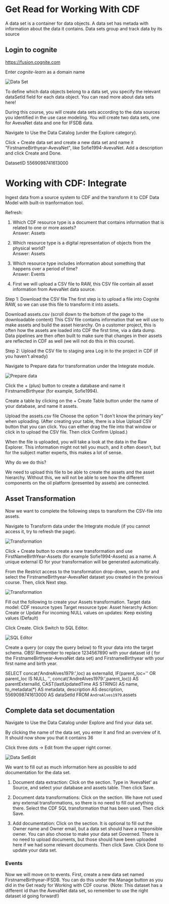 # Get Read for Working With CDF

A data set is a container for data objects. 
A data set has metada with information about the data it contains.
Data sets group and track data by its source

## Login to cognite

https://fusion.cognite.com

Enter _cognite-learn_ as a domain name

![Data Set](img/Data%20Set.png)

To define which data objects belong to a data set, you specify the relevant dataSetId field for each data object. You can read more about data sets here!

During this course, you will create data sets according to the data sources you identified in the use case modeling. You will create two data sets, one for AvevaNet data and one for IFSDB data.

Navigate to Use the Data Catalog (under the Explore category).

Click + Create data set and create a new data set and name it "FirstnameBirthyear-AvevaNet", like Sofie1994-AvevaNet. Add a description and click Create and Done.

DatasetID 5569098741613000

# Working with CDF: Integrate

Ingest data from a source system to CDF and the transform it to CDF Data Model with built-in tranformation tool.

Refresh:

1.  Which CDF resource type is a document that contains information that is related to one or more assets?   
Answer: Assets
2.  Which resource type is a digital representation of objects from the physical world?   
Answer: Assets
3.  Which resource type includes information about something that happens over a period of time?   
Answer: Events

1. First we will upload a CSV file to RAW, this CSV file contain all asset information from AvevaNet data source.

Step 1: Download the CSV file
The first step is to upload a file into Cognite RAW, so we can use this file to transform it into assets.

Download assets.csv
(scroll down to the bottom of the page to the downloadable content)
This CSV file contains information that we will use to make assets and build the asset hierarchy.
On a customer project, this is often how the assets are loaded into CDF the first time, via a data dump. Data pipelines are then often built to make sure that changes in their assets are reflected in CDF as well (we will not do this in this course). 

Step 2: Upload the CSV file to staging area 
Log in to the project in CDF (if you haven't already)

Navigate to Prepare data for transformation under the Integrate module. 

![Prepare data](img/prepare%20data%20for%20transformation.png)

Click the + (plus) button to create a database and name it FirstnameBirthyear (for example, Sofie1994). 

Create a table by clicking on the + Create Table button under the name of your database, and name it assets.

Upload the assets.csv file
Choose the option "I don't know the primary key" when uploading.
(After creating your table, there is a blue Upload CSV button that you can click. You can either drag the file into that window or click in to upload the CSV file. Then click Confirm Upload.)

When the file is uploaded, you will take a look at the data in the Raw Explorer. This information might not tell you much, and it often doesn’t, but for the subject matter experts, this makes a lot of sense.

Why do we do this?

We need to upload this file to be able to create the assets and the asset hierarchy. Without this, we will not be able to see how the different components on the oil platform (presented by assets) are connected.

## Asset Transformation

Now we want to complete the following steps to transform the CSV-file into assets.

Navigate to Transform data under the Integrate module (if you cannot access it, try to refresh the page).


![Transformation](img/transformation%20data.png)

Click + Create button to create a new transformation and use FirstNameBirthYear-Assets (for example Sofie1994-Assets) as a name. A unique external ID for your transformation will be generated automatically.

From the Restrict access to the transformation drop-down, search for and select the FirstnameBirthyear-AvevaNet dataset you created in the previous course. Then, click Next step.

![Transformation](img/transformation%20data%20create.png)

Fill out the following to create your Assets transformation.
Target data model: CDF resource types 
Target resource type: Asset hierarchy
Action: Create or Update
For incoming NULL values on updates: Keep existing values (Default)

Click Create.
Click Switch to SQL Editor.

![SQL Editor](img/sql%20editor.png)

 Create a query (or copy the query below) to fit your data into the target schema.
OBS! Remember to replace 1234567890 with your dataset id ( for the FirstnameBirthyear-AvevaNet data set) and FirstnameBirthyear with your first name and birth year.

SELECT
concat('AndreAlves1979:',loc) as externalId,
IF(parent_loc='' OR parent_loc IS NULL, '', concat('AndreAlves1979:',parent_loc)) AS parentExternalId,
CAST(lastUpdatedTime AS STRING) AS name,
to_metadata(*) AS metadata,
description AS description,
5569098741613000 AS dataSetId
FROM `AndreAlves1979`.assets

## Complete data set documentation

Navigate to Use the Data Catalog under Explore and find your data set.

By clicking the name of the data set, you enter it and find an overview of it. It should now show you that it contains 36




Click three dots -> Edit from the upper right corner.

![Data SetEdit](img/dataset%20edit.png)
 
We want to fill out as much information here as possible to add documentation for the data set.
1. Document data extraction: Click on the section. Type in 'AvevaNet' as Source, and select your database and assets table. Then click Save.

2. Document data transformations: Click on the section. We have not used any external transformations, so there is no need to fill out anything there. Select the CDF SQL transformation that has been used. Then click Save.

3. Add documentation: Click on the section. It is optional to fill out the Owner name and Owner email, but a data set should have a responsible owner. You can also choose to make your data set Governed. There is no need to upload documents, but those should have been uploaded here if we had some relevant documents. Then click Save.
Click Done to update your data set. 


### Events

Now we will move on to events. 
First, create a new data set named FirstnameBirthyear-IFSDB. You can do this under the Manage button as you did in the Get ready for Working with CDF course.
(Note: This dataset has a different id than the AvevaNet data set, so remember to use the right dataset id going forward!)





